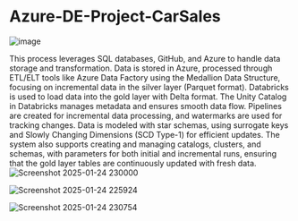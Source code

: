# Azure-DE-Project-CarSales

![image](https://github.com/user-attachments/assets/64b43782-1da3-43da-bd95-af3032d9ae42)


This process leverages SQL databases, GitHub, and Azure to handle data storage and transformation. Data is stored in Azure, processed through ETL/ELT tools like Azure Data Factory using the Medallion Data Structure, focusing on incremental data in the silver layer (Parquet format). Databricks is used to load data into the gold layer with Delta format. The Unity Catalog in Databricks manages metadata and ensures smooth data flow. Pipelines are created for incremental data processing, and watermarks are used for tracking changes. Data is modeled with star schemas, using surrogate keys and Slowly Changing Dimensions (SCD Type-1) for efficient updates. The system also supports creating and managing catalogs, clusters, and schemas, with parameters for both initial and incremental runs, ensuring that the gold layer tables are continuously updated with fresh data.
![Screenshot 2025-01-24 230000](https://github.com/user-attachments/assets/18a4acfd-bd65-4eba-a01d-1759acf10c90)

![Screenshot 2025-01-24 225924](https://github.com/user-attachments/assets/438eb431-aef0-49ae-95bb-3d2e953ab065)


![Screenshot 2025-01-24 230754](https://github.com/user-attachments/assets/1d320f43-9a36-41fa-bf86-a9832ea98e5b)
